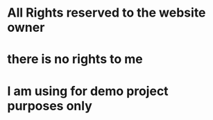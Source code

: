 # All Rights reserved to the website owner
# there is no rights to me
# I am using for demo project purposes only
